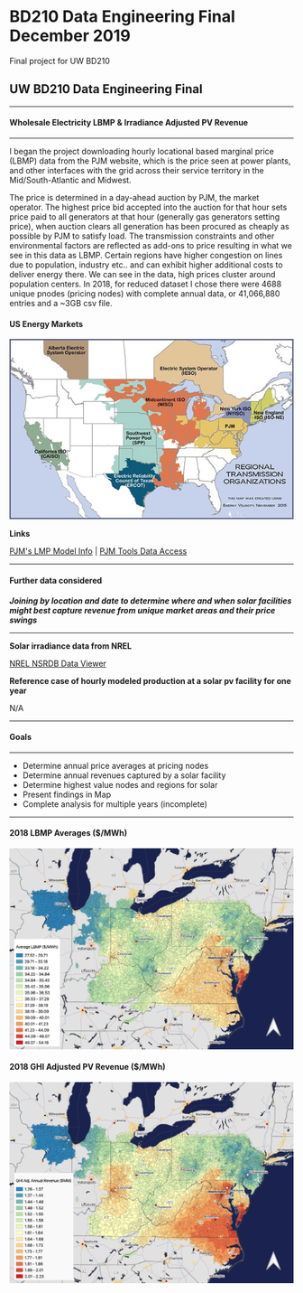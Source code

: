 # BD210 Data Engineering Final December 2019
 Final project for UW BD210
 
 
## UW BD210 Data Engineering Final
-------
#### Wholesale Electricity LBMP & Irradiance Adjusted PV Revenue
-------
I began the project downloading hourly locational based marginal price (LBMP) data from the PJM website, which is the price seen at power plants, and other interfaces with the grid across their service territory in the Mid/South-Atlantic and Midwest.

The price is determined in a day-ahead auction by PJM, the market operator. The highest price bid accepted into the auction for that hour sets price paid to all generators at that hour (generally gas generators setting price), when auction clears all generation has been procured as cheaply as possible by PJM to satisfy load. The transmission constraints and other environmental factors are reflected as add-ons to price resulting in what we see in this data as LBMP. Certain regions have higher congestion on lines due to population, industry etc.. and can exhibit higher additional costs to deliver energy there. We can see in the data, high prices cluster around population centers. In 2018, for reduced dataset I chose there were 4688 unique pnodes (pricing nodes) with complete annual data, or 41,066,880 entries and a ~3GB csv file.


#### US Energy Markets
![test image size](/img/powermarkets.jpg)

**Links**

[PJM's LMP Model Info](https://www.pjm.com/markets-and-operations/energy/lmp-model-info.aspx) | [PJM Tools Data Access](https://www.pjm.com/markets-and-operations/etools.aspx)

____


#### Further data considered

___Joining by location and date to determine where and when solar facilities might best capture revenue from unique market areas and their price swings___ 

-----

**Solar irradiance data from NREL**

[NREL NSRDB Data Viewer](https://maps.nrel.gov/nsrdb-viewer/)

**Reference case of hourly modeled production at a solar pv facility for one year**

N/A

----

#### Goals

___

* Determine annual price averages at pricing nodes
* Determine annual revenues captured by a solar facility
* Determine highest value nodes and regions for solar
* Present findings in Map
* Complete analysis for multiple years (incomplete)


___

#### 2018 LBMP Averages ($/MWh)
![test image size](/img/pjm_2018_lbmp.png)

#### 2018 GHI Adjusted PV Revenue ($/MWh)
![test image size](/img/pjm_2018_revenue.png)
